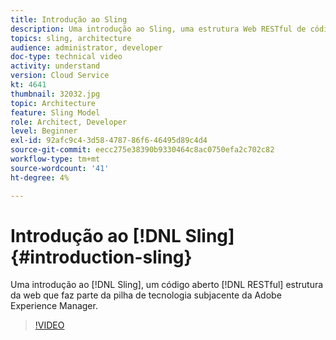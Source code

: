 ```yaml
---
title: Introdução ao Sling
description: Uma introdução ao Sling, uma estrutura Web RESTful de código aberto que faz parte da pilha de tecnologia subjacente da Adobe Experience Manager.
topics: sling, architecture
audience: administrator, developer
doc-type: technical video
activity: understand
version: Cloud Service
kt: 4641
thumbnail: 32032.jpg
topic: Architecture
feature: Sling Model
role: Architect, Developer
level: Beginner
exl-id: 92afc9c4-3d58-4787-86f6-46495d89c4d4
source-git-commit: eecc275e38390b9330464c8ac0750efa2c702c82
workflow-type: tm+mt
source-wordcount: '41'
ht-degree: 4%

---
```


# Introdução ao [!DNL Sling] {#introduction-sling}

Uma introdução ao [!DNL Sling], um código aberto [!DNL RESTful] estrutura da web que faz parte da pilha de tecnologia subjacente da Adobe Experience Manager.

>[!VIDEO](https://video.tv.adobe.com/v/32032?quality=12&learn=on)
